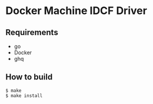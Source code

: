 # Docker Machine IDCF Driver

## Requirements

- go
- Docker
- ghq

## How to build

```
$ make
$ make install
```
